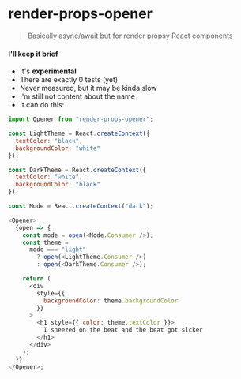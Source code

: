 # render-props-opener

> Basically async/await but for render propsy React components

#### I'll keep it brief

* It's **experimental**
* There are exactly 0 tests (yet)
* Never measured, but it may be kinda slow
* I'm still not content about the name
* It can do this:

```js
import Opener from "render-props-opener";

const LightTheme = React.createContext({
  textColor: "black",
  backgroundColor: "white"
});

const DarkTheme = React.createContext({
  textColor: "white",
  backgroundColor: "black"
});

const Mode = React.createContext("dark");

<Opener>
  {open => {
    const mode = open(<Mode.Consumer />);
    const theme =
      mode === "light"
        ? open(<LightTheme.Consumer />)
        : open(<DarkTheme.Consumer />);

    return (
      <div
        style={{
          backgroundColor: theme.backgroundColor
        }}
      >
        <h1 style={{ color: theme.textColor }}>
          I sneezed on the beat and the beat got sicker
        </h1>
      </div>
    );
  }}
</Opener>;
```
